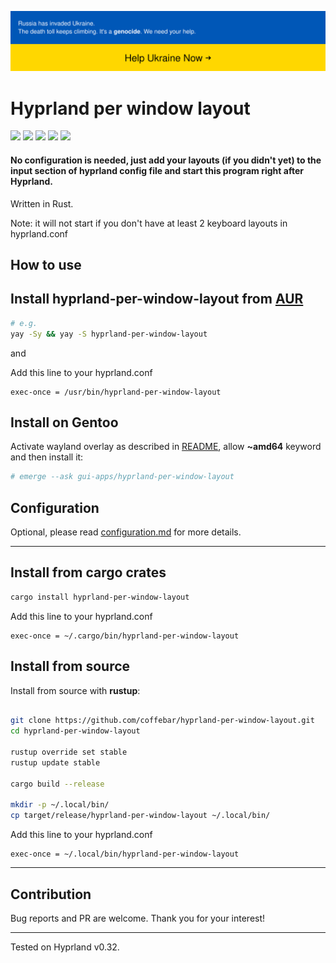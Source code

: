 [![Stand With Ukraine](https://raw.githubusercontent.com/vshymanskyy/StandWithUkraine/main/banner2-direct.svg)](https://stand-with-ukraine.pp.ua)

# Hyprland per window layout

![](https://img.shields.io/crates/d/hyprland-per-window-layout)
![](https://img.shields.io/github/issues-raw/coffebar/hyprland-per-window-layout)
![](https://img.shields.io/github/stars/coffebar/hyprland-per-window-layout)
![](https://img.shields.io/aur/version/hyprland-per-window-layout)
![](https://img.shields.io/crates/v/hyprland-per-window-layout)

#### No configuration is needed, just add your layouts (if you didn't yet) to the input section of hyprland config file and start this program right after Hyprland.

Written in Rust.

Note: it will not start if you don't have at least 2 keyboard layouts in hyprland.conf

## How to use

## Install **hyprland-per-window-layout** from [AUR](https://aur.archlinux.org/packages/hyprland-per-window-layout)

```bash 
# e.g.
yay -Sy && yay -S hyprland-per-window-layout
```

and

Add this line to your hyprland.conf

```
exec-once = /usr/bin/hyprland-per-window-layout
```

## Install on Gentoo

Activate wayland overlay as described in [README](https://github.com/bsd-ac/wayland-desktop#activate-overlay-via-eselect-repository), allow **~amd64** keyword and then install it:

```bash
# emerge --ask gui-apps/hyprland-per-window-layout
```

## Configuration

Optional, please read [configuration.md](configuration.md) for more details.

-----


## Install from cargo crates

```bash
cargo install hyprland-per-window-layout
```

Add this line to your hyprland.conf

```
exec-once = ~/.cargo/bin/hyprland-per-window-layout
```


## Install from source

Install from source with **rustup**:

```bash

git clone https://github.com/coffebar/hyprland-per-window-layout.git
cd hyprland-per-window-layout

rustup override set stable
rustup update stable

cargo build --release

mkdir -p ~/.local/bin/
cp target/release/hyprland-per-window-layout ~/.local/bin/

```
Add this line to your hyprland.conf

```
exec-once = ~/.local/bin/hyprland-per-window-layout
```

-----

## Contribution

Bug reports and PR are welcome. Thank you for your interest!

-----

Tested on Hyprland v0.32.
